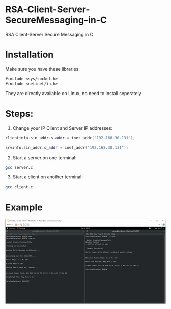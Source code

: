 # RSA-Client-Server-SecureMessaging-in-C
RSA Client-Server Secure Messaging in C

# Installation
Make sure you have these libraries:
```
#include <sys/socket.h>
#include <netinet/in.h>
```
They are directly available on Linux, no need to install seperately

# Steps:
1. Change your IP Client and Server IP addresses:
```c++
clientinfo.sin_addr.s_addr = inet_addr("192.168.30.131");
```
```c++
srvinfo.sin_addr.s_addr = inet_addr("192.168.30.131");
```

2. Start a server on one terminal:
```bash
gcc server.c
```

3. Start a client on another terminal:
```bash
gcc client.c
```

# Example
![Output](./Output.png)